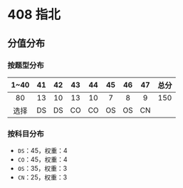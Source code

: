 # 408 指北

## 分值分布

### 按题型分布

| 1~40 | 41  | 42  | 43  | 44  | 45  | 46  | 47  | 总分 |
| :--: | :-: | :-: | :-: | :-: | :-: | :-: | :-: | :--: |
|  80  | 13  | 10  | 13  | 10  |  7  |  8  |  9  | 150  |
| 选择 | DS  | DS  | CO  | CO  | OS  | OS  | CN  |      |

### 按科目分布

-   `DS`：45，权重：4
-   `CO`：45，权重：4
-   `OS`：35，权重：3
-   `CN`：25，权重：3
